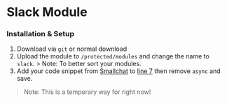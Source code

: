 # Slack Module

### Installation & Setup
1. Download via `git` or normal download
2. Upload the module to `/protected/modules` and change the name to `slack`. > Note: To better sort your modules.
3. Add your code snippet from [Smallchat](https://small.chat/) to [line 7](/widgets/views/slackframe.php#L7) then remove `async` and save.

> Note: This is a temperary way for right now!
